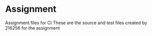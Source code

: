 # Assignment
Assignment files for CI
These are the source and test files created by 216256 for the assignment
